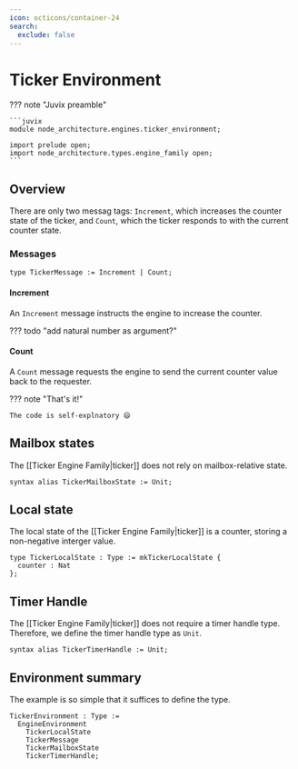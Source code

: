 ```yaml
---
icon: octicons/container-24
search:
  exclude: false
---
```


# Ticker Environment

??? note "Juvix preamble"

    ```juvix
    module node_architecture.engines.ticker_environment;

    import prelude open;
    import node_architecture.types.engine_family open;
    ```

## Overview

There are only two messag tags:
`Increment`, which increases the counter state of the ticker,
and `Count`, which the ticker responds to with the current counter state.

### Messages


```juvix
type TickerMessage := Increment | Count;
```

#### Increment

An `Increment` message instructs the engine to increase the counter.

??? todo "add natural number as argument?"

#### Count

A `Count` message requests the engine to send
the current counter value back to the requester.

??? note "That's it!"

    The code is self-explnatory 😄

## Mailbox states

The [[Ticker Engine Family|ticker]] does not rely on mailbox-relative state.

```juvix
syntax alias TickerMailboxState := Unit;
```

## Local state

The local state of the [[Ticker Engine Family|ticker]] is a counter,
storing a non-negative interger value.

```juvix
type TickerLocalState : Type := mkTickerLocalState {
  counter : Nat
};
```

## Timer Handle

The [[Ticker Engine Family|ticker]] does not require a timer handle type.
Therefore, we define the timer handle type as `Unit`.

```juvix
syntax alias TickerTimerHandle := Unit;
```

## Environment summary

The example is so simple that it suffices to define the type.

```juvix
TickerEnvironment : Type :=
  EngineEnvironment
    TickerLocalState
    TickerMessage
    TickerMailboxState
    TickerTimerHandle;
```
